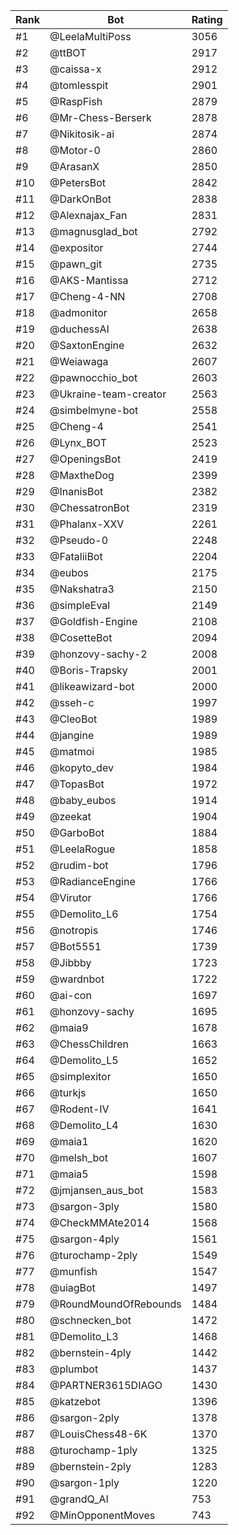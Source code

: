 Rank|Bot|Rating
---|---|---
#1|@LeelaMultiPoss|3056
#2|@ttBOT|2917
#3|@caissa-x|2912
#4|@tomlesspit|2901
#5|@RaspFish|2879
#6|@Mr-Chess-Berserk|2878
#7|@Nikitosik-ai|2874
#8|@Motor-0|2860
#9|@ArasanX|2850
#10|@PetersBot|2842
#11|@DarkOnBot|2838
#12|@Alexnajax_Fan|2831
#13|@magnusglad_bot|2792
#14|@expositor|2744
#15|@pawn_git|2735
#16|@AKS-Mantissa|2712
#17|@Cheng-4-NN|2708
#18|@admonitor|2658
#19|@duchessAI|2638
#20|@SaxtonEngine|2632
#21|@Weiawaga|2607
#22|@pawnocchio_bot|2603
#23|@Ukraine-team-creator|2563
#24|@simbelmyne-bot|2558
#25|@Cheng-4|2541
#26|@Lynx_BOT|2523
#27|@OpeningsBot|2419
#28|@MaxtheDog|2399
#29|@InanisBot|2382
#30|@ChessatronBot|2319
#31|@Phalanx-XXV|2261
#32|@Pseudo-0|2248
#33|@FataliiBot|2204
#34|@eubos|2175
#35|@Nakshatra3|2150
#36|@simpleEval|2149
#37|@Goldfish-Engine|2108
#38|@CosetteBot|2094
#39|@honzovy-sachy-2|2008
#40|@Boris-Trapsky|2001
#41|@likeawizard-bot|2000
#42|@sseh-c|1997
#43|@CleoBot|1989
#44|@jangine|1989
#45|@matmoi|1985
#46|@kopyto_dev|1984
#47|@TopasBot|1972
#48|@baby_eubos|1914
#49|@zeekat|1904
#50|@GarboBot|1884
#51|@LeelaRogue|1858
#52|@rudim-bot|1796
#53|@RadianceEngine|1766
#54|@Virutor|1766
#55|@Demolito_L6|1754
#56|@notropis|1746
#57|@Bot5551|1739
#58|@Jibbby|1723
#59|@wardnbot|1722
#60|@ai-con|1697
#61|@honzovy-sachy|1695
#62|@maia9|1678
#63|@ChessChildren|1663
#64|@Demolito_L5|1652
#65|@simplexitor|1650
#66|@turkjs|1650
#67|@Rodent-IV|1641
#68|@Demolito_L4|1630
#69|@maia1|1620
#70|@melsh_bot|1607
#71|@maia5|1598
#72|@jmjansen_aus_bot|1583
#73|@sargon-3ply|1580
#74|@CheckMMAte2014|1568
#75|@sargon-4ply|1561
#76|@turochamp-2ply|1549
#77|@munfish|1547
#78|@uiagBot|1497
#79|@RoundMoundOfRebounds|1484
#80|@schnecken_bot|1472
#81|@Demolito_L3|1468
#82|@bernstein-4ply|1442
#83|@plumbot|1437
#84|@PARTNER3615DIAGO|1430
#85|@katzebot|1396
#86|@sargon-2ply|1378
#87|@LouisChess48-6K|1370
#88|@turochamp-1ply|1325
#89|@bernstein-2ply|1283
#90|@sargon-1ply|1220
#91|@grandQ_AI|753
#92|@MinOpponentMoves|743
